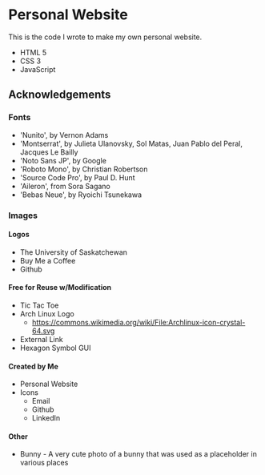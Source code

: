 # Personal Website

This is the code I wrote to make my own personal website.
* HTML 5
* CSS 3
* JavaScript

## Acknowledgements

### Fonts

* 'Nunito', by Vernon Adams
* 'Montserrat', by Julieta Ulanovsky, Sol Matas, Juan Pablo del Peral, Jacques Le Bailly
* 'Noto Sans JP', by Google
* 'Roboto Mono', by Christian Robertson
* 'Source Code Pro', by Paul D. Hunt
* 'Aileron', from Sora Sagano
* 'Bebas Neue', by Ryoichi Tsunekawa

### Images

#### Logos
* The University of Saskatchewan
* Buy Me a Coffee
* Github

#### Free for Reuse w/Modification
* Tic Tac Toe
* Arch Linux Logo
  * https://commons.wikimedia.org/wiki/File:Archlinux-icon-crystal-64.svg
* External Link
* Hexagon Symbol GUI

#### Created by Me
* Personal Website
* Icons
    * Email
    * Github
    * LinkedIn

#### Other
* Bunny - A very cute photo of a bunny that was used as a placeholder in various places